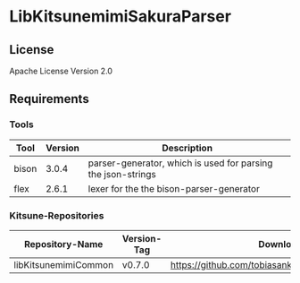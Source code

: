 # LibKitsunemimiSakuraParser

## License

Apache License Version 2.0

## Requirements

### Tools

Tool | Version | Description
--- | --- | ---
bison | 3.0.4 |  parser-generator, which is used for parsing the json-strings
flex | 2.6.1 | lexer for the the bison-parser-generator

### Kitsune-Repositories

Repository-Name | Version-Tag | Download-Path
--- | --- | ---
libKitsunemimiCommon | v0.7.0 |  https://github.com/tobiasanker/libKitsunemimiCommon.git


